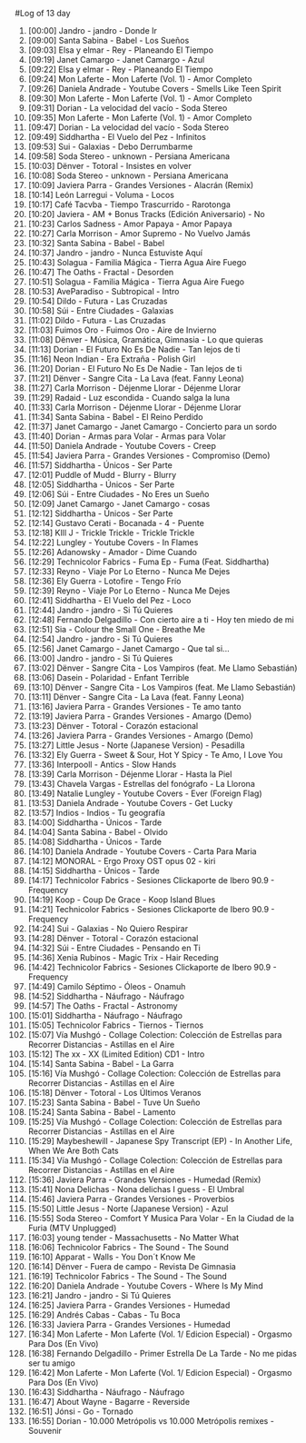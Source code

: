 #Log of 13 day

1. [00:00] Jandro - jandro - Donde Ir
1. [09:00] Santa Sabina - Babel - Los Sueños
1. [09:03] Elsa y elmar - Rey - Planeando El Tiempo
1. [09:19] Janet Camargo - Janet Camargo - Azul
1. [09:22] Elsa y elmar - Rey - Planeando El Tiempo
1. [09:24] Mon Laferte - Mon Laferte (Vol. 1) - Amor Completo
1. [09:26] Daniela Andrade - Youtube Covers - Smells Like Teen Spirit
1. [09:30] Mon Laferte - Mon Laferte (Vol. 1) - Amor Completo
1. [09:31] Dorian - La velocidad del vacío - Soda Stereo
1. [09:35] Mon Laferte - Mon Laferte (Vol. 1) - Amor Completo
1. [09:47] Dorian - La velocidad del vacío - Soda Stereo
1. [09:49] Siddhartha - El Vuelo del Pez - Infinitos
1. [09:53] Sui - Galaxias - Debo Derrumbarme
1. [09:58] Soda Stereo - unknown - Persiana Americana
1. [10:03] Dënver - Totoral - Insistes en volver
1. [10:08] Soda Stereo - unknown - Persiana Americana
1. [10:09] Javiera Parra - Grandes Versiones - Alacrán (Remix)
1. [10:14] León Larregui - Voluma - Locos
1. [10:17] Café Tacvba - Tiempo Trascurrido - Rarotonga
1. [10:20] Javiera - AM + Bonus Tracks (Edición Aniversario) - No
1. [10:23] Carlos Sadness - Amor Papaya - Amor Papaya
1. [10:27] Carla Morrison - Amor Supremo - No Vuelvo Jamás
1. [10:32] Santa Sabina - Babel - Babel
1. [10:37] Jandro - jandro - Nunca Estuviste Aquí
1. [10:43] Solagua - Familia Mágica - Tierra Agua Aire Fuego
1. [10:47] The Oaths - Fractal - Desorden
1. [10:51] Solagua - Familia Mágica - Tierra Agua Aire Fuego
1. [10:53] AveParadiso - Subtropical - Intro
1. [10:54] Dildo - Futura - Las Cruzadas
1. [10:58] Súi - Entre Ciudades - Galaxias
1. [11:02] Dildo - Futura - Las Cruzadas
1. [11:03] Fuimos Oro - Fuimos Oro - Aire de Invierno
1. [11:08] Dënver - Música, Gramática, Gimnasia - Lo que quieras
1. [11:13] Dorian - El Futuro No Es De Nadie - Tan lejos de ti
1. [11:16] Neon Indian - Era Extraña - Polish Girl
1. [11:20] Dorian - El Futuro No Es De Nadie - Tan lejos de ti
1. [11:21] Dënver - Sangre Cita - La Lava (feat. Fanny Leona)
1. [11:27] Carla Morrison - Déjenme Llorar - Déjenme Llorar
1. [11:29] Radaid - Luz escondida - Cuando salga la luna
1. [11:33] Carla Morrison - Déjenme Llorar - Déjenme Llorar
1. [11:34] Santa Sabina - Babel - El Reino Perdido
1. [11:37] Janet Camargo - Janet Camargo - Concierto para un sordo
1. [11:40] Dorian - Armas para Volar - Armas para Volar
1. [11:50] Daniela Andrade - Youtube Covers - Creep
1. [11:54] Javiera Parra - Grandes Versiones - Compromiso (Demo)
1. [11:57] Siddhartha - Únicos - Ser Parte
1. [12:01] Puddle of Mudd - Blurry - Blurry
1. [12:05] Siddhartha - Únicos - Ser Parte
1. [12:06] Súi - Entre Ciudades - No Eres un Sueño
1. [12:09] Janet Camargo - Janet Camargo - cosas
1. [12:12] Siddhartha - Únicos - Ser Parte
1. [12:14] Gustavo Cerati - Bocanada - 4 - Puente
1. [12:18] KIll J - Trickle Trickle - Trickle Trickle
1. [12:22] Lungley - Youtube Covers - In Flames
1. [12:26] Adanowsky - Amador - Dime Cuando
1. [12:29] Technicolor Fabrics - Fuma Ep - Fuma (Feat. Siddhartha)
1. [12:33] Reyno - Viaje Por Lo Eterno - Nunca Me Dejes
1. [12:36] Ely Guerra - Lotofire - Tengo Frío
1. [12:39] Reyno - Viaje Por Lo Eterno - Nunca Me Dejes
1. [12:41] Siddhartha - El Vuelo del Pez - Loco
1. [12:44] Jandro - jandro - Si Tú Quieres
1. [12:48] Fernando Delgadillo - Con cierto aire a ti - Hoy ten miedo de mi
1. [12:51] Sia - Colour the Small One - Breathe Me
1. [12:54] Jandro - jandro - Si Tú Quieres
1. [12:56] Janet Camargo - Janet Camargo - Que tal si...
1. [13:00] Jandro - jandro - Si Tú Quieres
1. [13:02] Dënver - Sangre Cita - Los Vampiros (feat. Me Llamo Sebastián)
1. [13:06] Dasein - Polaridad - Enfant Terrible
1. [13:10] Dënver - Sangre Cita - Los Vampiros (feat. Me Llamo Sebastián)
1. [13:11] Dënver - Sangre Cita - La Lava (feat. Fanny Leona)
1. [13:16] Javiera Parra - Grandes Versiones - Te amo tanto
1. [13:19] Javiera Parra - Grandes Versiones - Amargo (Demo)
1. [13:23] Dënver - Totoral - Corazón estacional
1. [13:26] Javiera Parra - Grandes Versiones - Amargo (Demo)
1. [13:27] Little Jesus - Norte (Japanese Version) - Pesadilla
1. [13:32] Ely Guerra - Sweet & Sour, Hot Y Spicy - Te Amo, I Love You
1. [13:36] Interpooll - Antics - Slow Hands
1. [13:39] Carla Morrison - Déjenme Llorar - Hasta la Piel
1. [13:43] Chavela Vargas - Estrellas del fonógrafo - La Llorona
1. [13:49] Natalie Lungley - Youtube Covers - Ever (Foreign Flag)
1. [13:53] Daniela Andrade - Youtube Covers - Get Lucky
1. [13:57] Indios - Indios - Tu geografía
1. [14:00] Siddhartha - Únicos - Tarde
1. [14:04] Santa Sabina - Babel - Olvido
1. [14:08] Siddhartha - Únicos - Tarde
1. [14:10] Daniela Andrade - Youtube Covers - Carta Para Maria
1. [14:12] MONORAL - Ergo Proxy OST opus 02 - kiri
1. [14:15] Siddhartha - Únicos - Tarde
1. [14:17] Technicolor Fabrics - Sesiones Clickaporte de Ibero 90.9 - Frequency
1. [14:19] Koop - Coup De Grace - Koop Island Blues
1. [14:21] Technicolor Fabrics - Sesiones Clickaporte de Ibero 90.9 - Frequency
1. [14:24] Sui - Galaxias - No Quiero Respirar
1. [14:28] Dënver - Totoral - Corazón estacional
1. [14:32] Súi - Entre Ciudades - Pensando en Ti
1. [14:36] Xenia Rubinos - Magic Trix - Hair Receding
1. [14:42] Technicolor Fabrics - Sesiones Clickaporte de Ibero 90.9 - Frequency
1. [14:49] Camilo Séptimo - Óleos - Onamuh
1. [14:52] Siddhartha - Náufrago - Náufrago
1. [14:57] The Oaths - Fractal - Astronomy
1. [15:01] Siddhartha - Náufrago - Náufrago
1. [15:05] Technicolor Fabrics - Tiernos - Tiernos
1. [15:07] Vía Mushgó - Collage Colection: Colección de Estrellas para Recorrer Distancias - Astillas en el Aire
1. [15:12] The xx - XX (Limited Edition) CD1 - Intro
1. [15:14] Santa Sabina - Babel - La Garra
1. [15:16] Vía Mushgó - Collage Colection: Colección de Estrellas para Recorrer Distancias - Astillas en el Aire
1. [15:18] Dënver - Totoral - Los Últimos Veranos
1. [15:23] Santa Sabina - Babel - Tuve Un Sueño
1. [15:24] Santa Sabina - Babel - Lamento
1. [15:25] Vía Mushgó - Collage Colection: Colección de Estrellas para Recorrer Distancias - Astillas en el Aire
1. [15:29] Maybeshewill - Japanese Spy Transcript (EP) - In Another Life, When We Are Both Cats
1. [15:34] Vía Mushgó - Collage Colection: Colección de Estrellas para Recorrer Distancias - Astillas en el Aire
1. [15:36] Javiera Parra - Grandes Versiones - Humedad (Remix)
1. [15:41] Nona Delichas - Nona delichas I guess - El Umbral
1. [15:46] Javiera Parra - Grandes Versiones - Proverbios
1. [15:50] Little Jesus - Norte (Japanese Version) - Azul
1. [15:55] Soda Stereo - Comfort Y Musica Para Volar - En la Ciudad de la Furia (MTV Unplugged)
1. [16:03] young tender - Massachusetts - No Matter What
1. [16:06] Technicolor Fabrics - The Sound - The Sound
1. [16:10] Apparat - Walls - You Don´t Know Me
1. [16:14] Dënver - Fuera de campo - Revista De Gimnasia
1. [16:19] Technicolor Fabrics - The Sound - The Sound
1. [16:20] Daniela Andrade - Youtube Covers - Where Is My Mind
1. [16:21] Jandro - jandro - Si Tú Quieres
1. [16:25] Javiera Parra - Grandes Versiones - Humedad
1. [16:29] Andrés Cabas - Cabas - Tu Boca
1. [16:33] Javiera Parra - Grandes Versiones - Humedad
1. [16:34] Mon Laferte - Mon Laferte (Vol. 1/ Edicion Especial) - Orgasmo Para Dos (En Vivo)
1. [16:38] Fernando Delgadillo - Primer Estrella De La Tarde - No me pidas ser tu amigo
1. [16:42] Mon Laferte - Mon Laferte (Vol. 1/ Edicion Especial) - Orgasmo Para Dos (En Vivo)
1. [16:43] Siddhartha - Náufrago - Náufrago
1. [16:47] About Wayne - Bagarre - Reverside
1. [16:51] Jónsi - Go - Tornado
1. [16:55] Dorian - 10.000 Metrópolis vs 10.000 Metrópolis remixes - Souvenir
